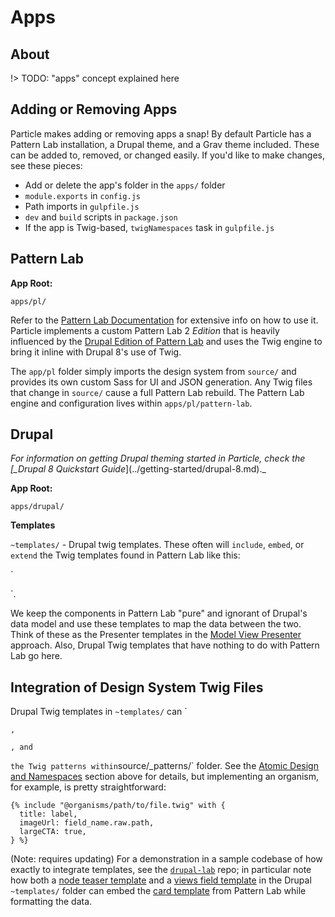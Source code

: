 # Apps

## About

!> TODO: "apps" concept explained here

## Adding or Removing Apps

Particle makes adding or removing apps a snap! By default Particle has a Pattern Lab installation, a Drupal theme, and a Grav theme included. These can be added to, removed, or changed easily. If you'd like to make changes, see these pieces:

* Add or delete the app's folder in the `apps/` folder
* `module.exports` in `config.js`
* Path imports in `gulpfile.js`
* `dev` and `build` scripts in `package.json`
* If the app is Twig-based, `twigNamespaces` task in `gulpfile.js`

## Pattern Lab

**App Root:**

`apps/pl/`

Refer to the [Pattern Lab Documentation](http://patternlab.io/docs) for extensive info on how to use it. Particle implements a custom Pattern Lab 2 _Edition_ that is heavily influenced by the [Drupal Edition of Pattern Lab](https://github.com/pattern-lab/edition-php-drupal-standard) and uses the Twig engine to bring it inline with Drupal 8's use of Twig.

The `app/pl` folder simply imports the design system from `source/` and provides its own custom Sass for UI and JSON generation. Any Twig files that change in `source/` cause a full Pattern Lab rebuild. The Pattern Lab engine and configuration lives within `apps/pl/pattern-lab`.

## Drupal

_For information on getting Drupal theming started in Particle, check the \[\_Drupal 8 Quickstart Guide_\]\(../getting-started/drupal-8.md\).\_

**App Root:**

`apps/drupal/`

**Templates**

`~templates/` - Drupal twig templates. These often will `include`, `embed`, or `extend` the Twig templates found in Pattern Lab like this:

\`

\`.

We keep the components in Pattern Lab "pure" and ignorant of Drupal's data model and use these templates to map the data between the two. Think of these as the Presenter templates in the [Model View Presenter](https://en.wikipedia.org/wiki/Model–view–presenter) approach. Also, Drupal Twig templates that have nothing to do with Pattern Lab go here.

## Integration of Design System Twig Files

Drupal Twig templates in `~templates/` can \`

`,`

`, and`

`the Twig patterns within`source/\_patterns/\` folder. See the [Atomic Design and Namespaces](https://phase2.github.io/frontend-docs/apps/drupal/#atomic-design-and-namespaces) section above for details, but implementing an organism, for example, is pretty straightforward:

```text
{% include "@organisms/path/to/file.twig" with {
  title: label,
  imageUrl: field_name.raw.path,
  largeCTA: true,
} %}
```

\(Note: requires updating\) For a demonstration in a sample codebase of how exactly to integrate templates, see the [`drupal-lab`](https://github.com/phase2/drupal-lab) repo; in particular note how both a [node teaser template](https://github.com/phase2/drupal-lab/blob/master/web/themes/dashing/templates/content/node--article--teaser.html.twig) and a [views field template](https://github.com/phase2/drupal-lab/blob/master/web/themes/dashing/templates/views/views-view-fields--newspage--page.html.twig) in the Drupal `~templates/` folder can embed the [card template](https://github.com/phase2/drupal-lab/blob/master/web/themes/dashing/pattern-lab/source/_patterns/02-molecules/cards/card.twig) from Pattern Lab while formatting the data.

